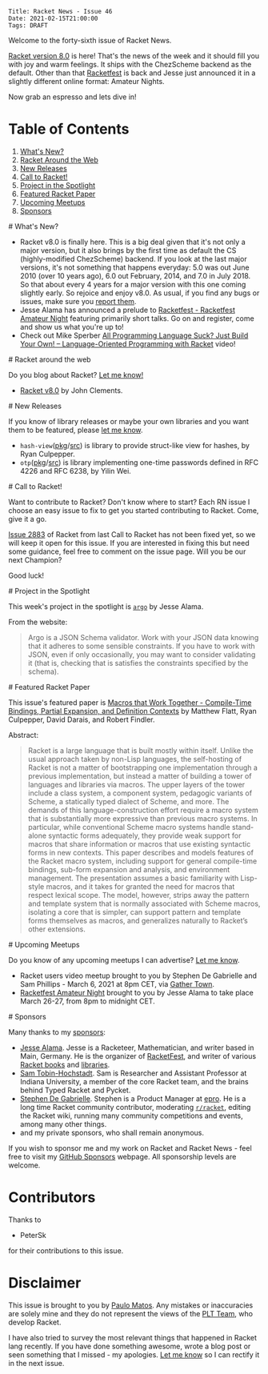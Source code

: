     Title: Racket News - Issue 46
    Date: 2021-02-15T21:00:00
    Tags: DRAFT

Welcome to the forty-sixth issue of Racket News.

[Racket version 8.0](https://download.racket-lang.org/v8.0.html) is here! That's the news of the week and it should fill you with joy and warm feelings. It ships with the ChezScheme backend as the default. Other than that [Racketfest](https://racketfest.com) is back and Jesse just announced it in a slightly different online format: Amateur Nights.

Now grab an espresso and lets dive in!

# Table of Contents

1. [What's New?](#whatsnew)
2. [Racket Around the Web](#aroundtheweb)
3. [New Releases](#newreleases)
4. [Call to Racket!](#calltoracket)
5. [Project in the Spotlight](#spotlight)
6. [Featured Racket Paper](#featuredpaper)
7. [Upcoming Meetups](#meetups)
9. [Sponsors](#sponsors)

<div id='whatsnew'/>
# What's New?

* Racket v8.0 is finally here. This is a big deal given that it's not only a major version, but it also brings by the first time as default the CS (highly-modified ChezScheme) backend. If you look at the last major versions, it's not something that happens everyday: 5.0 was out June 2010 (over 10 years ago), 6.0 out February, 2014, and 7.0 in July 2018. So that about every 4 years for a major version with this one coming slightly early. So rejoice and enjoy v8.0. As usual, if you find any bugs or issues, make sure you [report them](https://github.com/racket/racket/issues/new).
* Jesse Alama has announced a prelude to [Racketfest - Racketfest Amateur Night](https://racketfest.com/) featuring primarily short talks. Go on and register, come and show us what you're up to!
* Check out Mike Sperber [All Programming Language Suck? Just Build Your Own! – Language-Oriented Programming with Racket](https://media.ccc.de/v/rc3-257534-all_programming_language_suck_just_build_your_own_language_oriented_programming_with_racket) video!

<div id='aroundtheweb'/>
# Racket around the web

Do you blog about Racket? [Let me know!](mailto:pmatos@linki.tools)

* [Racket v8.0](https://blog.racket-lang.org/2021/02/racket-v8-0.html) by John Clements.

<div id='newreleases'/>
# New Releases

If you know of library releases or maybe your own libraries and you want them to be featured, please [let me know](mailto:pmatos@linki.tools).

* `hash-view`([pkg](https://pkgs.racket-lang.org/package/hash-view)/[src](https://github.com/rmculpepper/racket-hash-view)) is library to provide struct-like view for hashes, by Ryan Culpepper.
* `otp`([pkg](https://pkgs.racket-lang.org/package/otp)/[src](https://github.com/yilinwei/otp)) is library implementing  one-time passwords defined in RFC 4226 and RFC 6238, by Yilin Wei.

<div id='calltoracket'/>
# Call to Racket!

Want to contribute to Racket? Don't know where to start? Each RN issue I choose an easy issue to fix to get you started contributing to Racket. Come, give it a go.

[Issue 2883](https://github.com/racket/racket/issues/2883) of Racket from last Call to Racket has not been fixed yet, so we will keep it open for this issue.  If you are interested in fixing this but need some guidance, feel free to comment on the issue page. Will you be our next Champion? 

Good luck!

<div id='spotlight'/>
# Project in the Spotlight

This week's project in the spotlight is [`argo`](https://docs.racket-lang.org/argo/index.html) by Jesse Alama.

From the website:

> Argo is a JSON Schema validator. Work with your JSON data knowing that it adheres to some sensible constraints. If you have to work with JSON, even if only occasionally, you may want to consider validating it (that is, checking that is satisfies the constraints specified by the schema).

<div id='featuredpaper'/>
# Featured Racket Paper

This issue's featured paper is [Macros that Work Together - Compile-Time Bindings, Partial Expansion, and Definition Contexts](https://drive.google.com/file/d/1VHhJGhh44Sq9YCs30GkpMT9hCnCeTmD-/view?usp=sharing) by Matthew Flatt, Ryan Culpepper, David Darais, and Robert Findler.

Abstract:

> Racket is a large language that is built mostly within itself. Unlike the usual approach taken by non-Lisp languages, the self-hosting of Racket is not a matter of bootstrapping one implementation through a previous implementation, but instead a matter of building a tower of languages and libraries via macros. The upper layers of the tower include a class system, a component system, pedagogic variants of Scheme, a statically typed dialect of Scheme, and more. The demands of this language-construction effort require a macro system that is substantially more expressive than previous macro systems. In particular, while conventional Scheme macro systems handle stand-alone syntactic forms adequately, they provide weak support for macros that share information or macros that use existing syntactic forms in new contexts.
> This paper describes and models features of the Racket macro system, including support for general compile-time bindings, sub-form expansion and analysis, and environment management. The presentation assumes a basic familiarity with Lisp-style macros, and it takes for granted the need for macros that respect lexical scope. The model, however, strips away the pattern and template system that is normally associated with Scheme macros, isolating a core that is simpler, can support pattern and template forms themselves as macros, and generalizes naturally to Racket’s other extensions.

<div id='meetups'/>
# Upcoming Meetups

Do you know of any upcoming meetups I can advertise? [Let me know](mailto:pmatos@linki.tools).

* Racket users video meetup brought to you by Stephen De Gabrielle and Sam Phillips - March 6, 2021 at 8pm CET, via [Gather Town](https://gather.town/app/wH1EDG3McffLjrs0/racket-users). 
* [Racketfest Amateur Night](https://racketfest.com/) brought to you by Jesse Alama to take place March 26-27, from 8pm to midnight CET.

<div id='sponsors'/>
# Sponsors

Many thanks to my [sponsors](https://github.com/sponsors/pmatos/):

* [Jesse Alama](http://serverracket.com/). Jesse is a Racketeer, Mathematician, and writer based in Main, Germany. He is the organizer of [RacketFest](https://racketfest.com/), and writer of various [Racket books](https://gumroad.com/jessealama) and [libraries](https://pkgd.racket-lang.org/pkgn/search?tags=author%3Ajesse%40serverracket.com).
* [Sam Tobin-Hochstadt](https://samth.github.io/). Sam is Researcher and Assistant Professor at Indiana University, a member of the core Racket team, and the brains behind Typed Racket and Pycket.
* [Stephen De Gabrielle](http://linkedin.com/in/stephen-de-gabrielle/). Stephen is a Product Manager at [epro](https://epro.com). He is a long time Racket community contributor, moderating [`r/racket`](https://reddit.com/r/racket), editing the Racket wiki, running many community competitions and events, among many other things.
* and my private sponsors, who shall remain anonymous.

If you wish to sponsor me and my work on Racket and Racket News - feel free to visit my [GitHub Sponsors](https://github.com/sponsors/pmatos/) webpage. All sponsorship levels are welcome.

# Contributors

Thanks to

* PeterSk

for their contributions to this issue.

# Disclaimer

This issue is brought to you by [Paulo Matos](mailto:pmatos@linki.tools). Any mistakes or inaccuracies are solely mine and
they do not represent the views of the [PLT Team](http://www.racket-lang.org/team.html), who develop Racket.

I have also tried to survey the most relevant things that happened in Racket lang recently. If you have done something awesome, wrote a blog post or seen something that I missed - my apologies. [Let me know](mailto:pmatos@linki.tools) so I can rectify it in the next issue.
